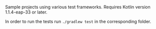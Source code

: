 Sample projects using various test frameworks. Requires Kotlin version 1.1.4-eap-33 or later.
 
In order to run the tests run `./gradlew test` in the corresponding folder.
